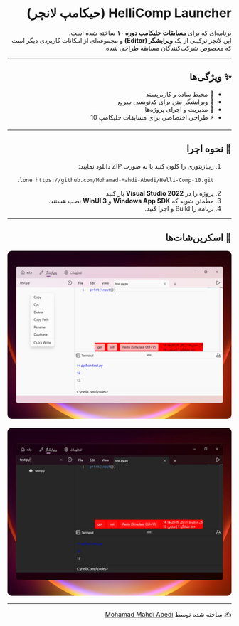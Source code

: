 <div dir="rtl" align="right">

# HelliComp Launcher (حیکامپ لانچر)

برنامه‌ای که برای **مسابقات حلیکامپ دوره ۱۰** ساخته شده است.  
این لانچر ترکیبی از یک **ویرایشگر (Editor)** و مجموعه‌ای از امکانات کاربردی دیگر است که مخصوص شرکت‌کنندگان مسابقه طراحی شده.

---

## ✨ ویژگی‌ها
- 🎯 محیط ساده و کاربرپسند  
- 📝 ویرایشگر متن برای کدنویسی سریع  
- 📂 مدیریت و اجرای پروژه‌ها  
- ⚡ طراحی اختصاصی برای مسابقات حلیکامپ 10  

---

## 🚀 نحوه اجرا
1. ریپازیتوری را کلون کنید یا به صورت ZIP دانلود نمایید:
   ```bash
   git clone https://github.com/Mohamad-Mahdi-Abedi/Helli-Comp-10.git
   ```
2. پروژه را در **Visual Studio 2022** باز کنید.  
3. مطمئن شوید که **Windows App SDK** و **WinUI 3** نصب هستند.  
4. برنامه را Build و اجرا کنید.  

---

## 📸 اسکرین‌شات‌ها

<p align="center">
  <img src="https://raw.githubusercontent.com/Mohamad-Mahdi-Abedi/Helli-Comp-10/main/Screenshot/Editor Light.png" width="600"><br><br>
  <img src="https://raw.githubusercontent.com/Mohamad-Mahdi-Abedi/Helli-Comp-10/main/Screenshot/Editor Dark.png" width="600">
</p>

---

✍️ ساخته شده توسط [Mohamad Mahdi Abedi](https://github.com/Mohamad-Mahdi-Abedi)

</div>
